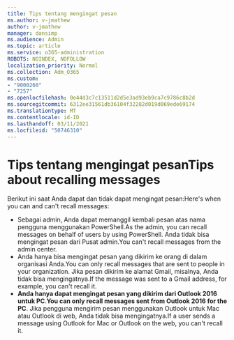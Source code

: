 ```yaml
---
title: Tips tentang mengingat pesan
ms.author: v-jmathew
author: v-jmathew
manager: dansimp
ms.audience: Admin
ms.topic: article
ms.service: o365-administration
ROBOTS: NOINDEX, NOFOLLOW
localization_priority: Normal
ms.collection: Adm_O365
ms.custom:
- "9000260"
- "7257"
ms.openlocfilehash: 0e44d3c7c13511d2d5e3ad93eb9ca7c9786c8b2d
ms.sourcegitcommit: 6312ee31561db36104f32282d019d069ede69174
ms.translationtype: MT
ms.contentlocale: id-ID
ms.lasthandoff: 03/11/2021
ms.locfileid: "50746310"
---
```

# <a name="tips-about-recalling-messages"></a><span data-ttu-id="c4010-102">Tips tentang mengingat pesan</span><span class="sxs-lookup"><span data-stu-id="c4010-102">Tips about recalling messages</span></span>

<span data-ttu-id="c4010-103">Berikut ini saat Anda dapat dan tidak dapat mengingat pesan:</span><span class="sxs-lookup"><span data-stu-id="c4010-103">Here's when you can and can't recall messages:</span></span>

* <span data-ttu-id="c4010-104">Sebagai admin, Anda dapat memanggil kembali pesan atas nama pengguna menggunakan PowerShell.</span><span class="sxs-lookup"><span data-stu-id="c4010-104">As the admin, you can recall messages on behalf of users by using PowerShell.</span></span> <span data-ttu-id="c4010-105">Anda tidak bisa mengingat pesan dari Pusat admin.</span><span class="sxs-lookup"><span data-stu-id="c4010-105">You can't recall messages from the admin center.</span></span>
* <span data-ttu-id="c4010-106">Anda hanya bisa mengingat pesan yang dikirim ke orang di dalam organisasi Anda.</span><span class="sxs-lookup"><span data-stu-id="c4010-106">You can only recall messages that are sent to people in your organization.</span></span> <span data-ttu-id="c4010-107">Jika pesan dikirim ke alamat Gmail, misalnya, Anda tidak bisa mengingatnya.</span><span class="sxs-lookup"><span data-stu-id="c4010-107">If the message was sent to a Gmail address, for example, you can't recall it.</span></span>
* <span data-ttu-id="c4010-108">**Anda hanya dapat mengingat pesan yang dikirim dari Outlook 2016 untuk PC**.</span><span class="sxs-lookup"><span data-stu-id="c4010-108">**You can only recall messages sent from Outlook 2016 for the PC**.</span></span> <span data-ttu-id="c4010-109">Jika pengguna mengirim pesan menggunakan Outlook untuk Mac atau Outlook di web, Anda tidak bisa mengingatnya.</span><span class="sxs-lookup"><span data-stu-id="c4010-109">If a user sends a message using Outlook for Mac or Outlook on the web, you can't recall it.</span></span>
